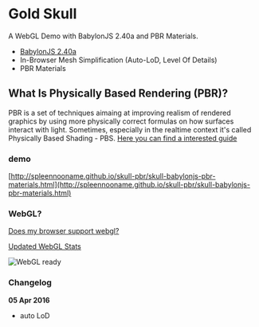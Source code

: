 # Gold Skull

A WebGL Demo with BabylonJS 2.40a and PBR Materials.

* [BabylonJS 2.40a](https://github.com/BabylonJS/Babylon.js/tree/master/dist/preview%20release)
* In-Browser Mesh Simplification (Auto-LoD, Level Of Details)
* PBR Materials

## What Is Physically Based Rendering (PBR)?

PBR is a set of techniques aimaing at improving realism of rendered graphics by using more physically correct formulas on how surfaces interact with light. Sometimes, especially in the realtime context it's called Physically Based Shading - PBS.
[Here you can find a interested guide](https://www.allegorithmic.com/pbr-guide)

### demo

[http://spleennooname.github.io/skull-pbr/skull-babylonjs-pbr-materials.html](http://spleennooname.github.io/skull-pbr/skull-babylonjs-pbr-materials.html)

### WebGL?

[Does my browser support webgl?](http://www.doesmybrowsersupportwebgl.com/)

[Updated WebGL Stats](http://www.webglstats.com/)

![WebGL ready](https://img.shields.io/badge/webgl-ready-green.svg)

### Changelog

**05 Apr 2016**  
- auto LoD

